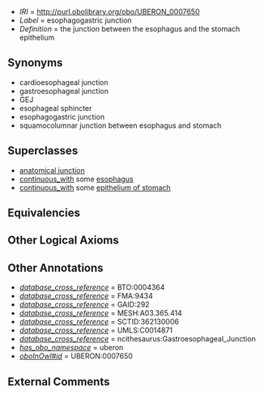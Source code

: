  * *IRI* = http://purl.obolibrary.org/obo/UBERON_0007650
 * *Label* = esophagogastric junction
 * *Definition* = the junction between the esophagus and the stomach epithelium

## Synonyms

 * cardioesophageal junction
 * gastroesophageal junction
 * GEJ
 * esophageal sphincter
 * esophagogastric junction
 * squamocolumnar junction between esophagus and stomach

## Superclasses

 * [anatomical junction](../../UBERON/51/UBERON_0007651.md)
 * [continuous_with](../../FMA/72/FMA_85972.md) some [esophagus](../../UBERON/43/UBERON_0001043.md)
 * [continuous_with](../../FMA/72/FMA_85972.md) some [epithelium of stomach](../../UBERON/76/UBERON_0001276.md)

## Equivalencies


## Other Logical Axioms


## Other Annotations

 * *[database_cross_reference](../../ef/oboInOwl#hasDbXref.md)* = BTO:0004364
 * *[database_cross_reference](../../ef/oboInOwl#hasDbXref.md)* = FMA:9434
 * *[database_cross_reference](../../ef/oboInOwl#hasDbXref.md)* = GAID:292
 * *[database_cross_reference](../../ef/oboInOwl#hasDbXref.md)* = MESH:A03.365.414
 * *[database_cross_reference](../../ef/oboInOwl#hasDbXref.md)* = SCTID:362130006
 * *[database_cross_reference](../../ef/oboInOwl#hasDbXref.md)* = UMLS:C0014871
 * *[database_cross_reference](../../ef/oboInOwl#hasDbXref.md)* = ncithesaurus:Gastroesophageal_Junction
 * *[has_obo_namespace](../../ce/oboInOwl#hasOBONamespace.md)* = uberon
 * *[oboInOwl#id](../../id/oboInOwl#id.md)* = UBERON:0007650

## External Comments

